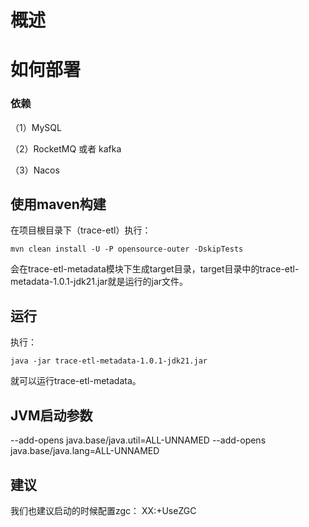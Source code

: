 <!--

    Licensed to the Apache Software Foundation (ASF) under one
    or more contributor license agreements.  See the NOTICE file
    distributed with this work for additional information
    regarding copyright ownership.  The ASF licenses this file
    to you under the Apache License, Version 2.0 (the
    "License"); you may not use this file except in compliance
    with the License.  You may obtain a copy of the License at

    http://www.apache.org/licenses/LICENSE-2.0

    Unless required by applicable law or agreed to in writing,
    software distributed under the License is distributed on an
    "AS IS" BASIS, WITHOUT WARRANTIES OR CONDITIONS OF ANY
    KIND, either express or implied.  See the License for the
    specific language governing permissions and limitations
    under the License.

-->

# 概述
# 如何部署
### 依赖
（1）MySQL

（2）RocketMQ 或者 kafka

（3）Nacos

## 使用maven构建
在项目根目录下（trace-etl）执行：

`mvn clean install -U -P opensource-outer -DskipTests`

会在trace-etl-metadata模块下生成target目录，target目录中的trace-etl-metadata-1.0.1-jdk21.jar就是运行的jar文件。
## 运行
执行：

`java -jar trace-etl-metadata-1.0.1-jdk21.jar`

就可以运行trace-etl-metadata。

## JVM启动参数
--add-opens java.base/java.util=ALL-UNNAMED --add-opens java.base/java.lang=ALL-UNNAMED

## 建议
我们也建议启动的时候配置zgc： XX:+UseZGC